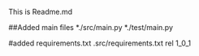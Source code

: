This is Readme.md

##Added main files
*./src/main.py
*./test/main.py

#added requirements.txt
.src/requirements.txt
rel 1_0_1